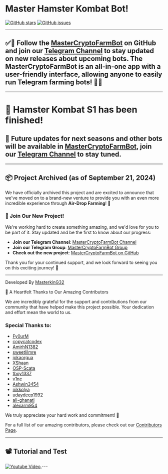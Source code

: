 # Master Hamster Kombat Bot!

[![GitHub stars](https://img.shields.io/github/stars/masterking32/MasterHamsterKombatBot.svg)](https://github.com/masterking32/MasterHamsterKombatBot/stargazers)
[![GitHub issues](https://img.shields.io/github/issues/masterking32/MasterHamsterKombatBot.svg)](https://github.com/masterking32/MasterHamsterKombatBot/issues)

<hr>

## ✅🔴 Follow the [MasterCryptoFarmBot](https://github.com/masterking32/MasterCryptoFarmBot) on GitHub and join our [Telegram Channel](https://t.me/MasterCryptoFarmBot) to stay updated on new releases about upcoming bots. The MasterCryptoFarmBot is an all-in-one app with a user-friendly interface, allowing anyone to easily run Telegram farming bots! 🔴✅

<hr>

# 🤖 Hamster Kombat S1 has been finished!
## 🥂 Future updates for next seasons and other bots will be available in [MasterCryptoFarmBot](https://github.com/masterking32/MasterCryptoFarmBot), join our [Telegram Channel](https://t.me/MasterCryptoFarmBot) to stay tuned.

---

## 📦 Project Archived (as of September 21, 2024)

We have officially archived this project and are excited to announce that we've moved on to a brand-new venture to provide you with an even more incredible experience through **Air-Drop Farming**! 🚀

### 🌟 Join Our New Project!
We're working hard to create something amazing, and we'd love for you to be part of it. Stay updated and be the first to know about our progress:

- **Join our Telegram Channel**: [MasterCryptoFarmBot Channel](https://t.me/MasterCryptoFarmBot)
- **Join our Telegram Group**: [MasterCryptoFarmBot Group](https://t.me/MasterCryptoFarmBotGroup)
- **Check out the new project**: [MasterCryptoFarmBot on GitHub](https://github.com/masterking32/MasterCryptoFarmBot)

Thank you for your continued support, and we look forward to seeing you on this exciting journey! 🎉

<hr>

Developed By [MasterkinG32](https://github.com/masterking32)

🙏 A Heartfelt Thanks to Our Amazing Contributors

We are incredibly grateful for the support and contributions from our community that have helped make this project possible. Your dedication and effort mean the world to us. 

### Special Thanks to:
- [Fy0urM](https://github.com/Fy0urM)
- [copycatcodex](https://github.com/copycatcodex)
- [AmirhN1382](https://github.com/AmirhN1382)
- [sweetlilmre](https://github.com/sweetlilmre)
- [jokaorgua](https://github.com/jokaorgua)
- [XShaan](https://github.com/XShaan)
- [OSP-Scata](https://github.com/OSP-Scata)
- [tboy1337](https://github.com/tboy1337)
- [v1nc](https://github.com/v1nc)
- [Ashwin3454](https://github.com/Ashwin3454)
- [nikkolya](https://github.com/nikkolya)
- [udaydeep1992](https://github.com/udaydeep1992)
- [ali-ghanati](https://github.com/ali-ghanati)
- [alexarm954](https://github.com/alexarm954)

We truly appreciate your hard work and commitment! 🎉

For a full list of our amazing contributors, please check out our [Contributors Page](https://github.com/masterking32/MasterHamsterKombatBot/graphs/contributors).
<hr>

## 📽️ Tutorial and Test
<a href="https://www.youtube.com/watch?v=cjWE7DmMFgw"  target="_blank">
  <img align="center" src="https://raw.githubusercontent.com/masterking32/MasterHamsterKombatBot/main/thumbnail.png" alt="Youtube Video" />
</a>
---

